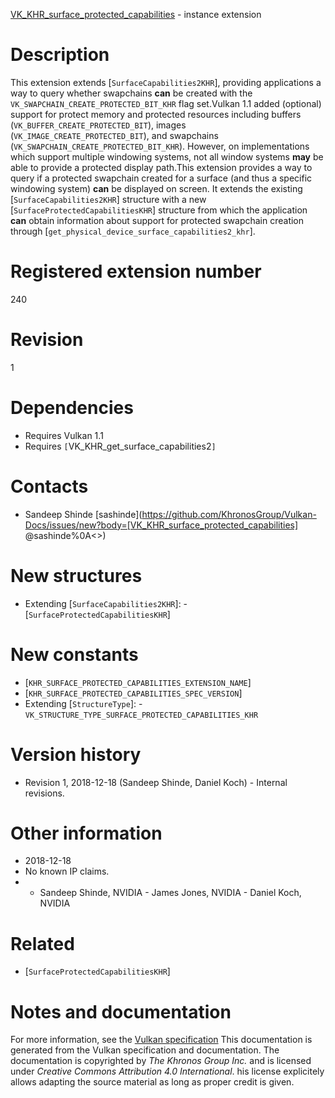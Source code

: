 [VK_KHR_surface_protected_capabilities](https://www.khronos.org/registry/vulkan/specs/1.3-extensions/man/html/VK_KHR_surface_protected_capabilities.html) - instance extension

# Description
This extension extends [`SurfaceCapabilities2KHR`], providing
applications a way to query whether swapchains  **can**  be created with the
`VK_SWAPCHAIN_CREATE_PROTECTED_BIT_KHR` flag set.Vulkan 1.1 added (optional) support for protect memory and protected
resources including buffers (`VK_BUFFER_CREATE_PROTECTED_BIT`), images
(`VK_IMAGE_CREATE_PROTECTED_BIT`), and swapchains
(`VK_SWAPCHAIN_CREATE_PROTECTED_BIT_KHR`).
However, on implementations which support multiple windowing systems, not
all window systems  **may**  be able to provide a protected display path.This extension provides a way to query if a protected swapchain created for
a surface (and thus a specific windowing system)  **can**  be displayed on
screen.
It extends the existing [`SurfaceCapabilities2KHR`] structure with a new
[`SurfaceProtectedCapabilitiesKHR`] structure from which the application
 **can**  obtain information about support for protected swapchain creation
through [`get_physical_device_surface_capabilities2_khr`].

# Registered extension number
240

# Revision
1

# Dependencies
- Requires Vulkan 1.1
- Requires `[`VK_KHR_get_surface_capabilities2`]`

# Contacts
- Sandeep Shinde [sashinde](https://github.com/KhronosGroup/Vulkan-Docs/issues/new?body=[VK_KHR_surface_protected_capabilities] @sashinde%0A<<Here describe the issue or question you have about the VK_KHR_surface_protected_capabilities extension>>)

# New structures
- Extending [`SurfaceCapabilities2KHR`]:  - [`SurfaceProtectedCapabilitiesKHR`]

# New constants
- [`KHR_SURFACE_PROTECTED_CAPABILITIES_EXTENSION_NAME`]
- [`KHR_SURFACE_PROTECTED_CAPABILITIES_SPEC_VERSION`]
- Extending [`StructureType`]:  - `VK_STRUCTURE_TYPE_SURFACE_PROTECTED_CAPABILITIES_KHR`

# Version history
- Revision 1, 2018-12-18 (Sandeep Shinde, Daniel Koch)  - Internal revisions.

# Other information
* 2018-12-18
* No known IP claims.
*   - Sandeep Shinde, NVIDIA  - James Jones, NVIDIA  - Daniel Koch, NVIDIA

# Related
- [`SurfaceProtectedCapabilitiesKHR`]

# Notes and documentation
For more information, see the [Vulkan specification](https://www.khronos.org/registry/vulkan/specs/1.3-extensions/html/vkspec.html)
This documentation is generated from the Vulkan specification and documentation.
The documentation is copyrighted by *The Khronos Group Inc.* and is licensed under *Creative Commons Attribution 4.0 International*.
his license explicitely allows adapting the source material as long as proper credit is given.
        